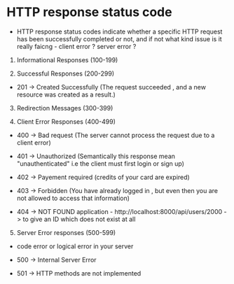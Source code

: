 # HTTP response status code 

- HTTP response status codes indicate whether a specific HTTP request has been successfully completed or not, and if not what kind issue is it really faicng - client error ? server error ? 

1. Informational Responses (100-199)

2. Successful Responses (200-299)

  - 201 -> Created Successfully (The request succeeded , and a new resource was created as a result.)

3. Redirection Messages (300-399)

4. Client Error Responses (400-499)

  - 400 -> Bad request (The server cannot process the request due to a client error)

  - 401 -> Unauthorized (Semantically this response mean "unauthenticated" i.e the client must first login or sign up)

  - 402 -> Payement required (credits of your card are expired)

  - 403 -> Forbidden (You have already logged in , but even then you are not allowed to access that information)

  - 404 -> NOT FOUND
    application - http://localhost:8000/api/users/2000 -> to give an ID which does not exist at all

5. Server Error responses (500-599)

  - code error or logical error in your server

  - 500 -> Internal Server Error

  - 501 -> HTTP methods are not implemented